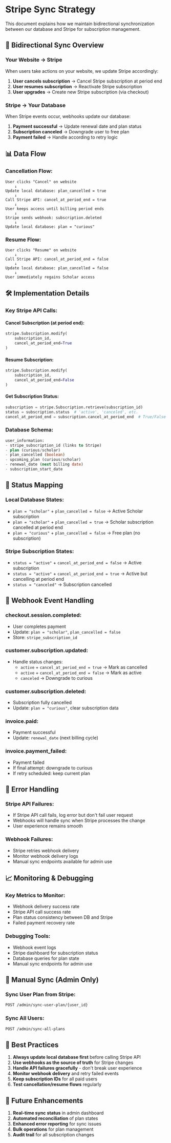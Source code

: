 # Stripe Sync Strategy

This document explains how we maintain bidirectional synchronization between our database and Stripe for subscription management.

## 🔄 **Bidirectional Sync Overview**

### **Your Website → Stripe**
When users take actions on your website, we update Stripe accordingly:

1. **User cancels subscription** → Cancel Stripe subscription at period end
2. **User resumes subscription** → Reactivate Stripe subscription
3. **User upgrades** → Create new Stripe subscription (via checkout)

### **Stripe → Your Database**
When Stripe events occur, webhooks update our database:

1. **Payment successful** → Update renewal date and plan status
2. **Subscription canceled** → Downgrade user to free plan
3. **Payment failed** → Handle according to retry logic

## 📊 **Data Flow**

### **Cancellation Flow:**
```
User clicks "Cancel" on website
    ↓
Update local database: plan_cancelled = true
    ↓
Call Stripe API: cancel_at_period_end = true
    ↓
User keeps access until billing period ends
    ↓
Stripe sends webhook: subscription.deleted
    ↓
Update local database: plan = "curious"
```

### **Resume Flow:**
```
User clicks "Resume" on website
    ↓
Call Stripe API: cancel_at_period_end = false
    ↓
Update local database: plan_cancelled = false
    ↓
User immediately regains Scholar access
```

## 🛠 **Implementation Details**

### **Key Stripe API Calls:**

#### **Cancel Subscription (at period end):**
```python
stripe.Subscription.modify(
    subscription_id,
    cancel_at_period_end=True
)
```

#### **Resume Subscription:**
```python
stripe.Subscription.modify(
    subscription_id,
    cancel_at_period_end=False
)
```

#### **Get Subscription Status:**
```python
subscription = stripe.Subscription.retrieve(subscription_id)
status = subscription.status  # 'active', 'canceled', etc.
cancel_at_period_end = subscription.cancel_at_period_end  # True/False
```

### **Database Schema:**
```sql
user_information:
- stripe_subscription_id (links to Stripe)
- plan (curious/scholar)
- plan_cancelled (boolean)
- upcoming_plan (curious/scholar)
- renewal_date (next billing date)
- subscription_start_date
```

## 🎯 **Status Mapping**

### **Local Database States:**
- `plan = "scholar"` + `plan_cancelled = false` → Active Scholar subscription
- `plan = "scholar"` + `plan_cancelled = true` → Scholar subscription cancelled at period end
- `plan = "curious"` + `plan_cancelled = false` → Free plan (no subscription)

### **Stripe Subscription States:**
- `status = "active"` + `cancel_at_period_end = false` → Active subscription
- `status = "active"` + `cancel_at_period_end = true` → Active but cancelling at period end
- `status = "canceled"` → Subscription cancelled

## 🔧 **Webhook Event Handling**

### **checkout.session.completed:**
- User completes payment
- Update: `plan = "scholar"`, `plan_cancelled = false`
- Store: `stripe_subscription_id`

### **customer.subscription.updated:**
- Handle status changes:
  - `active` + `cancel_at_period_end = true` → Mark as cancelled
  - `active` + `cancel_at_period_end = false` → Mark as active
  - `canceled` → Downgrade to curious

### **customer.subscription.deleted:**
- Subscription fully cancelled
- Update: `plan = "curious"`, clear subscription data

### **invoice.paid:**
- Payment successful
- Update: `renewal_date` (next billing cycle)

### **invoice.payment_failed:**
- Payment failed
- If final attempt: downgrade to curious
- If retry scheduled: keep current plan

## 🚨 **Error Handling**

### **Stripe API Failures:**
- If Stripe API call fails, log error but don't fail user request
- Webhooks will handle sync when Stripe processes the change
- User experience remains smooth

### **Webhook Failures:**
- Stripe retries webhook delivery
- Monitor webhook delivery logs
- Manual sync endpoints available for admin use

## 📈 **Monitoring & Debugging**

### **Key Metrics to Monitor:**
- Webhook delivery success rate
- Stripe API call success rate
- Plan status consistency between DB and Stripe
- Failed payment recovery rate

### **Debugging Tools:**
- Webhook event logs
- Stripe dashboard for subscription status
- Database queries for plan state
- Manual sync endpoints for admin use

## 🔄 **Manual Sync (Admin Only)**

### **Sync User Plan from Stripe:**
```bash
POST /admin/sync-user-plan/{user_id}
```

### **Sync All Users:**
```bash
POST /admin/sync-all-plans
```

## 🎯 **Best Practices**

1. **Always update local database first** before calling Stripe API
2. **Use webhooks as the source of truth** for Stripe changes
3. **Handle API failures gracefully** - don't break user experience
4. **Monitor webhook delivery** and retry failed events
5. **Keep subscription IDs** for all paid users
6. **Test cancellation/resume flows** regularly

## 🚀 **Future Enhancements**

1. **Real-time sync status** in admin dashboard
2. **Automated reconciliation** of plan states
3. **Enhanced error reporting** for sync issues
4. **Bulk operations** for plan management
5. **Audit trail** for all subscription changes 